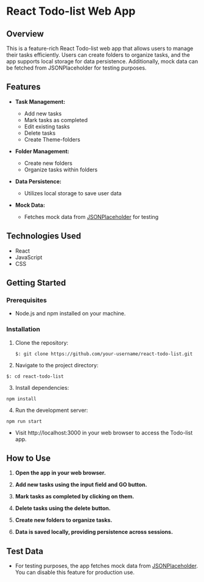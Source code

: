 # React Todo-list Web App

## Overview

This is a feature-rich React Todo-list web app that allows users to manage their tasks efficiently. Users can create folders to organize tasks, and the app supports local storage for data persistence. Additionally, mock data can be fetched from JSONPlaceholder for testing purposes.

## Features

- **Task Management:**

  - Add new tasks
  - Mark tasks as completed
  - Edit existing tasks
  - Delete tasks
  - Create Theme-folders

- **Folder Management:**

  - Create new folders
  - Organize tasks within folders

- **Data Persistence:**

  - Utilizes local storage to save user data

- **Mock Data:**
  - Fetches mock data from [JSONPlaceholder](https://jsonplaceholder.typicode.com/todos) for testing

## Technologies Used

- React
- JavaScript
- CSS

## Getting Started

### Prerequisites

- Node.js and npm installed on your machine.

### Installation

1. Clone the repository:

   `$: git clone https://github.com/your-username/react-todo-list.git`

2. Navigate to the project directory:

`$: cd react-todo-list`

3. Install dependencies:

`npm install`

4. Run the development server:

`npm run start`

- Visit http://localhost:3000 in your web browser to access the Todo-list app.

## How to Use

1. **Open the app in your web browser.**

2. **Add new tasks using the input field and GO button.**

3. **Mark tasks as completed by clicking on them.**

4. **Delete tasks using the delete button.**

5. **Create new folders to organize tasks.**

6. **Data is saved locally, providing persistence across sessions.**

## Test Data

- For testing purposes, the app fetches mock data from [JSONPlaceholder](https://jsonplaceholder.typicode.com/). You can disable this feature for production use.
